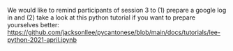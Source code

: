 We would like to remind participants of session 3 to (1) prepare a google log in and (2) take a look at this python tutorial if you want to prepare yourselves better:
https://github.com/jacksonllee/pycantonese/blob/main/docs/tutorials/lee-python-2021-april.ipynb
